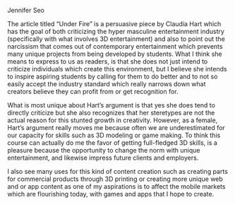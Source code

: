Jennifer Seo

The article titled “Under Fire” is a persuasive piece by Claudia Hart which has the goal of both criticizing the hyper masculine entertainment industry (specifically with what involves 3D entertainment) and also to point out the narcissism that comes out of contemporary entertainment which prevents many unique projects from being developed by students.  What I think she means to express to us as readers, is that she does not just intend to criticize individuals which create this environment, but I believe she intends to inspire aspiring students by calling for them to do better and to not so easily accept the industry standard which really narrows down what creators believe they can profit from or get recognition for.  

What is most unique about Hart’s argument is that yes she does tend to directly criticize but she also recognizes that her steretypes are not the actual reason for this stunted growth in creativity.  However, as a female, Hart’s argument really moves me because often we are underestimated for our capacity for skills such as 3D modeling or game making.  To think this course can actually do me the favor of getting full-fledged 3D skills, is a pleasure because the opportunity to change the norm with unique entertainment, and likewise impress future clients and employers. 

I also see many uses for this kind of content creation such as creating parts for commercial products through 3D printing or creating more unique web and or app content as one of my aspirations is to affect the mobile markets which are flourishing today, with games and apps that I hope to create.
